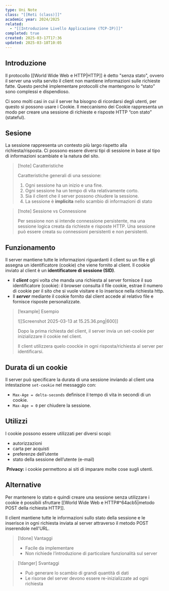 ```yaml
---
type: Uni Note
class: "[[Reti (class)]]"
academic year: 2024/2025
related:
  - "[[Introduzione Livello Applicazione (TCP-IP)]]"
completed: true
created: 2025-03-17T17:36
updated: 2025-03-18T10:05
---
```

## Introduzione

Il protocollo [[World Wide Web e HTTP|HTTP]] è detto "senza stato", ovvero il server una volta servito il client non mantiene informazioni sulle richieste fatte. Questo perché implementare protocolli che mantengono lo “stato” sono complessi e dispendioso.

Ci sono molti casi in cui il server ha bisogno di ricordarsi degli utenti, per questo si possono usare i Cookie. Il meccanismo dei Cookie rappresenta un modo per creare una sessione di richieste e risposte HTTP “con stato” (stateful).

## Sesione

La sessione rappresenta un contesto più largo rispetto alla richiesta/risposta. Ci possono essere diversi tipi di sessione in base al tipo di informazioni scambiate e la natura del sito.

>[!note] Caratteristiche
>
>Caratteristiche generali di una sessione:
>
>1. Ogni sessione ha un inizio e una fine.
>2.  Ogni sessione ha un tempo di vita relativamente corto. 
>3. Sia il client che il server possono chiudere la sessione. 
>4. La sessione è **implicita** nello scambio di informazioni di stato

>[!note] Sessione vs Connessione
>
>Per sessione non si intende connessione persistente, ma una sessione logica creata da richieste e risposte HTTP. Una sessione può essere creata su connessioni persistenti e non persistenti.

## Funzionamento

Il server mantiene tutte le informazioni riguardanti il client su un file e gli assegna un identificatore (cookie) che viene fornito al client. Il cookie inviato al client è un **identificatore di sessione (SID)**.

- Il ***client*** ogni volta che manda una richiesta al server fornisce il suo identificatore (cookie): il browser consulta il file cookie, estrae il numero di cookie per il sito che si vuole visitare e lo inserisce nella richiesta http. 
- Il ***server*** mediante il cookie fornito dal client accede al relativo file e fornisce risposte personalizzate.

>[!example] Esempio
>
>![[Screenshot 2025-03-13 at 15.25.36.png|600]]
>
>Dopo la prima richiesta del client, il server invia un set-cookie per inizializzare il cookie nel client.
>
>Il client utilizzera quelo coockie in ogni risposta/richiesta al server per identificarsi.
>

## Durata di un cookie

Il server può specificare la durata di una sessione inviando al client una intestazione `set-cookie` nel messaggio con:
- `Max-Age = delta-seconds` definisce il tempo di vita in secondi di un cookie.
- `Max-Age = 0` per chiudere la sessione.

## Utilizzi 

I cookie possono essere utilizzati per diversi scopi:
- autorizzazioni
- carta per acquisti
- preferenze dell’utente
- stato della sessione dell’utente (e-mail)

 **Privacy:** i cookie permettono ai siti di imparare molte cose sugli utenti.

## Alternative

Per mantenere lo stato e quindi creare una sessione senza utilizzare i cookie è possibili sfruttare [[World Wide Web e HTTP#^64acb5|metodo POST della richiesta HTTP]].

Il client mantiene tutte le informazioni sullo stato della sessione e le inserisce in ogni richiesta inviata al server attraverso il metodo POST inserendole nell'URL.

>[!done] Vantaggi
>- Facile da implementare
>- Non richiede l’introduzione di particolare funzionalità sul server

>[!danger] Svantaggi
>
>- Può generare lo scambio di grandi quantità di dati
>- Le risorse del server devono essere re-inizializzate ad ogni richiesta
